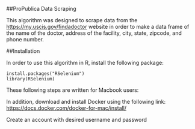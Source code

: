 ##ProPublica Data Scraping

This algorithm was designed to scrape data from the https://my.uscis.gov/findadoctor website in order to make a data frame of the name of the doctor, address of the facility, city, state, zipcode, and phone number.

##Installation

In order to use this algorithm in R, install the following package:

```{r}
install.packages("RSelenium")
library(RSelenium)
```

These following steps are written for Macbook users:

In addition, download and install Docker using the following link:
https://docs.docker.com/docker-for-mac/install/

Create an account with desired username and password
